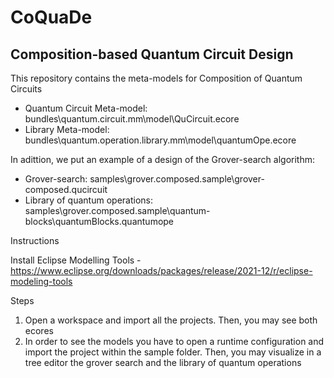 # CoQuaDe 
## Composition-based Quantum Circuit Design 
This repository contains the meta-models for Composition of Quantum Circuits
  - Quantum Circuit Meta-model: bundles\quantum.circuit.mm\model\QuCircuit.ecore
  - Library Meta-model: bundles\quantum.operation.library.mm\model\quantumOpe.ecore

In adittion, we put an example of a design of the Grover-search algorithm:
  - Grover-search: samples\grover.composed.sample\grover-composed.qucircuit
  - Library of quantum operations: samples\grover.composed.sample\quantum-blocks\quantumBlocks.quantumope

Instructions

Install Eclipse Modelling Tools 
  -https://www.eclipse.org/downloads/packages/release/2021-12/r/eclipse-modeling-tools

Steps
1. Open a workspace and import all the projects. Then, you may see both ecores
2. In order to see the models you have to open a runtime configuration and import the project within the sample folder. Then, you may visualize in a tree editor the grover search and the library of quantum operations 
